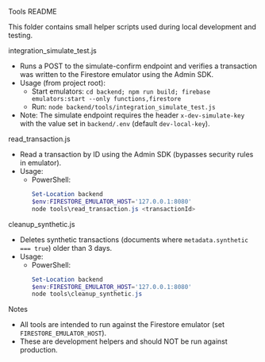 Tools README

This folder contains small helper scripts used during local development and testing.

integration_simulate_test.js
- Runs a POST to the simulate-confirm endpoint and verifies a transaction was written to the Firestore emulator using the Admin SDK.
- Usage (from project root):
  - Start emulators: `cd backend; npm run build; firebase emulators:start --only functions,firestore`
  - Run: `node backend/tools/integration_simulate_test.js`
- Note: The simulate endpoint requires the header `x-dev-simulate-key` with the value set in `backend/.env` (default `dev-local-key`).

read_transaction.js
- Read a transaction by ID using the Admin SDK (bypasses security rules in emulator).
- Usage:
  - PowerShell:
    ```powershell
    Set-Location backend
    $env:FIRESTORE_EMULATOR_HOST='127.0.0.1:8080'
    node tools\read_transaction.js <transactionId>
    ```

cleanup_synthetic.js
- Deletes synthetic transactions (documents where `metadata.synthetic === true`) older than 3 days.
- Usage:
  - PowerShell:
    ```powershell
    Set-Location backend
    $env:FIRESTORE_EMULATOR_HOST='127.0.0.1:8080'
    node tools\cleanup_synthetic.js
    ```

Notes
- All tools are intended to run against the Firestore emulator (set `FIRESTORE_EMULATOR_HOST`).
- These are development helpers and should NOT be run against production.

